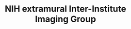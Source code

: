 ---
title: "NIH extramural Inter-Institute Imaging Group"
project_id: 
conf_date: 2004-08-06
conference_id: ""
presenters:
   - peter_bandettini
summary: "<p>NIH extramural Inter-Institute Imaging Group, Bethesda</p>"
file: /assets/presentations/T159.ppt
filename: T159.ppt
layout: presentation
---